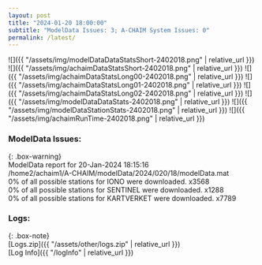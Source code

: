 ```yaml
---
layout: post
title: "2024-01-20 18:00:00"
subtitle: "ModelData Issues: 3; A-CHAIM System Issues: 0"
permalink: /latest/
---
```


![]({{ "/assets/img/modelDataDataStatsShort-2402018.png" | relative_url }})
![]({{ "/assets/img/achaimDataStatsShort-2402018.png" | relative_url }})
![]({{ "/assets/img/achaimDataStatsLong00-2402018.png" | relative_url }})
![]({{ "/assets/img/achaimDataStatsLong01-2402018.png" | relative_url }})
![]({{ "/assets/img/achaimDataStatsLong02-2402018.png" | relative_url }})
![]({{ "/assets/img/modelDataDataStats-2402018.png" | relative_url }})
![]({{ "/assets/img/modelDataStationStats-2402018.png" | relative_url }})
![]({{ "/assets/img/achaimRunTime-2402018.png" | relative_url }})


### ModelData Issues:  
  
{: .box-warning}  
 ModelData report for 20-Jan-2024 18:15:16   
 /home2/achaim1/A-CHAIM/modelData/2024/020/18/modelData.mat   
 0% of all possible stations for IONO were downloaded. x3568   
 0% of all possible stations for SENTINEL were downloaded. x1288   
 0% of all possible stations for KARTVERKET were downloaded. x7789   
  


### Logs:  
  
{: .box-note}  
[Logs.zip]({{ "/assets/other/logs.zip" | relative_url }})  
[Log Info]({{ "/logInfo" | relative_url }})  
